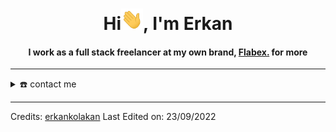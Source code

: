 <div align="center">
<h1 align="center">Hi<img width="35" src="https://github.com/1999AZZAR/1999AZZAR/blob/main/resources/img/waving.gif">, I'm Erkan</h1>
<h4 align="center">I work as a full stack freelancer at my own brand, <a href="https://www.flabex.com/en" target="_blank">Flabex.</a> for more</h4>
</div>


-----
<details>
  <summary>☎️ contact me</summary>
<div>
  <samp>
    <h2 align="center">you can reach me by:</h2>
    <p align="center">
      <br/>
      <a href="https://www.linkedin.com/in/erkan-kolakan-03138b1a3/" target="blank"><img align="center"
         src="https://img.shields.io/badge/linkedin-%231DA1F2.svg?style=for-the-badge&logo=linkedin&logoColor=white"
         alt="azzar" height="30"/></a>
      <a href="mailto:erkankolakan@gmail.com" target="blank"><img align="center"
         src="https://img.shields.io/badge/gmail-EA4335.svg?style=for-the-badge&logo=gmail&logoColor=white"
         alt="erkan" height="30"/></a>
    </p>
  <p align="center">
      <a href="https://instagram.com/erkankolakans" target="blank"><img align="center"
         src="https://img.shields.io/badge/instagram-%23E4405F.svg?style=for-the-badge&logo=Instagram&logoColor=white"
         alt="azzar" height="30"/></a>
      <br>
    </p>
  </samp>
</div>
</details>




-----
Credits: [erkankolakan](https://github.com/erkankolakan)
Last Edited on: 23/09/2022

